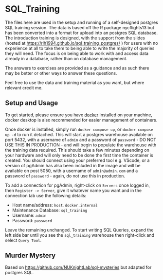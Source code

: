 # SQL_Training
The files here are used in the setup and running of a self-designed postgres SQL training session. The data is based off the R package nycflights13 but has been converted into a format for upload into an postgres SQL database. The introduction training is designed, with the support from the slides (hosted at https://rlh1994.github.io/sql_training_postgres/ ) for users with no experience at all to take them to being able to write the majority of queries they will need. The focus is on being able to work with and access data already in a database, rather than on database management.

The answers to exercises are provided as a guidance and as such there may be better or other ways to answer these questions.

Feel free to use the data and training material as you want, but where relevant credit me.

## Setup and Usage
To get started, please ensure you have [docker](https://docs.docker.com/) installed on your machine, docker desktop is also recommended for easier management of containers.

Once docker is installed, simply run `docker compose up`, or `docker compose up -d` to run it detached. This will start a postgres warehouse available on port 5432, with a username of `admin` and a password of `password` - DO NOT USE THIS IN PRODUCTION - and will begin to populate the warehouse with the training data required. This should take a few minutes depending on your hardware and will only need to be done the first time the container is created. You should connect using your preferred tool e.g. VScode, or a version of pgAdmin has also been included in the image and will be available on post 5050, with a username of `admin@admin.com` and a password of `password` - again, do not use this in production.

To add a connection for pgAdmin, right-click on `Servers` once logged in, then `Register -> Server`, give it whatever name you want and in the connection tab use the following details:

- Host name/address: `host.docker.internal`
- Maintenance Database: `sql_training`
- Username: `admin`
- Password: `password`

Leave the remaining unchanged. To start writing SQL Queries, expand the left side bar until you see the `sql_training` warehouse then right-click and select `Query Tool`.

## Murder Mystery
Based on https://github.com/NUKnightLab/sql-mysteries but adapted for postgres SQL.
